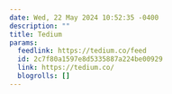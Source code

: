 ```yaml
---
date: Wed, 22 May 2024 10:52:35 -0400
description: ""
title: Tedium
params:
  feedlink: https://tedium.co/feed
  id: 2c7f80a1597e8d5335887a224be00929
  link: https://tedium.co/
  blogrolls: []
---
```

